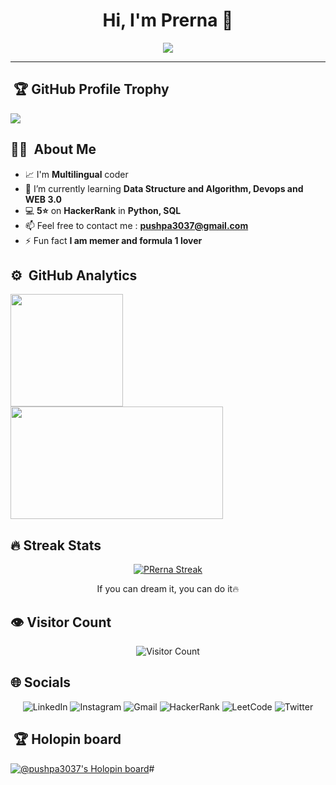 <h1 align="center">Hi, I'm Prerna 👋</h1>

<p align="center">
  <a href="https://github.com/patilprerna/readme-typing-svg">
    <img src="https://readme-typing-svg.herokuapp.com?lines=🤖+AIML+Student+%7C+B.Tech+3rd+Year;✨+Machine+Learning+Explorer;🧠+Neural+Nets+and+Chill!!;📚+Always+Learning+something+new;🌍+AI+for+a+better+future&center=true&width=700&height=75">
  </a>
</p>

<p></p>

---

## &nbsp;🏆 GitHub Profile Trophy

<img src="https://github-profile-trophy.vercel.app/?username=patilprerna&theme=juicyfresh&no-bg=true" />

## 👨‍💻  &nbsp;About Me 
- 📈 I'm **Multilingual** coder
- 🌱 I’m currently learning **Data Structure and Algorithm, Devops and WEB 3.0**
- 💻 **5⭐** on **HackerRank** in **Python, SQL**
- 📫 Feel free to contact me : **pushpa3037@gmail.com**
- ⚡ Fun fact **I am memer and formula 1 lover**

</p>

## ⚙️ &nbsp;GitHub Analytics
<p align="left"> 
<a href="https://github.com/patilprerna"> 
<img height="180em" src="https://github-readme-stats-eight-theta.vercel.app/api?username=patilprerna&show_icons=true&theme=algolia&include_all_commits=true&count_private=true"/> 
<img height="180em" width = "340em" src="https://github-readme-stats-eight-theta.vercel.app/api/top-langs/?username=patilprerna&layout=compact&langs_count=8&theme=algolia"/> 
</a>
</p>

## 🔥 Streak Stats

<!-- GitHub Readme Streak Stats - https://github.com/DenverCoder1/github-readme-streak-stats -->
<p align="center">
  <a href="https://github.com/patilprerna/github-readme-streak-stats">
    <img title="🔥" alt="PRerna Streak" src="https://github-readme-streak-stats.herokuapp.com/?user=patilprerna&theme=monokai-metallian&hide_border=true"/>
  </a>
  <p align="center"> If you can dream it, you can do it🔥 </p>
</p>

## 👁️ Visitor Count
<p align="center">
  <img src="https://count.getloli.com/get/@patilprerna?theme=rule34" alt="Visitor Count" />
</p>


## 🌐 Socials
<p align="center">
  <a href="https://www.linkedin.com/in/patilprerna/" style="text-decoration: none;">
    <img alt="LinkedIn" src="https://img.shields.io/badge/LinkedIn-0077B5?style=flat&logo=linkedin&logoColor=white" />
  </a>
  <a href="https://www.instagram.com/patil.prernaa/" style="text-decoration: none;">
    <img alt="Instagram" src="https://img.shields.io/badge/Instagram-C13584?style=flat&logo=instagram&logoColor=white" />
  </a>
  <a href="mailto:patilprerna230@gmail.com" style="text-decoration: none;">
    <img alt="Gmail" src="https://img.shields.io/badge/Gmail-E85C50?style=flat&logo=gmail&logoColor=white" />
  </a>
  <a href="https://www.hackerrank.com/profile/patilprerna" style="text-decoration: none;">
    <img alt="HackerRank" src="https://img.shields.io/badge/HackerRank-128341?style=flat&logo=hackerrank&logoColor=white" />
  </a>
  <a href="https://leetcode.com/patilprerna/" style="text-decoration: none;">
    <img alt="LeetCode" src="https://img.shields.io/badge/LeetCode-CC8800?style=flat&logo=leetcode&logoColor=black" />
  </a>
  <a href="https://x.com/patilprerna" style="text-decoration: none;">
    <img alt="Twitter" src="https://img.shields.io/badge/Twitter-1DA1F2?style=flat&logo=x&logoColor=white" />
  </a>
</p>



## &nbsp;🏆 Holopin board 
[![@pushpa3037's Holopin board](https://holopin.me/pushpa3037)](https://holopin.io/@pushpa3037)#
